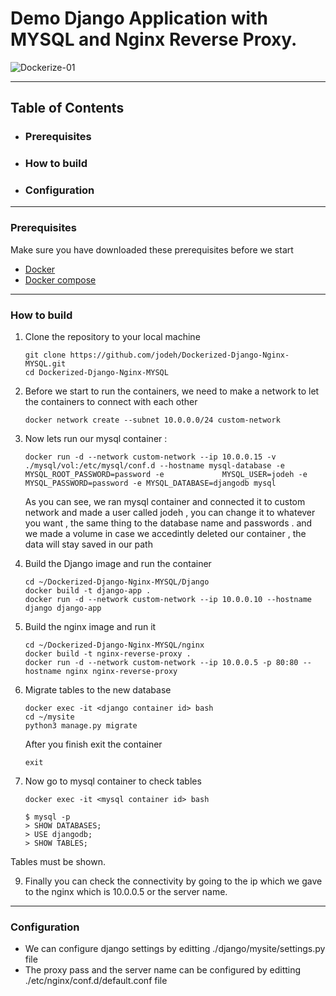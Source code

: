 # Demo Django Application with MYSQL and Nginx Reverse Proxy.

![Dockerize-01](https://github.com/jodeh/Dockerized-Django-Nginx-MYSQL/assets/80529706/028acd0c-95be-4a68-8b1a-9550db43c9ef)

<hr>

## Table of Contents
* ### Prerequisites
* ### How to build
* ### Configuration
<hr>

### Prerequisites
Make sure you have downloaded these prerequisites before we start 
* [Docker](https://docs.docker.com/get-docker/)
* [Docker compose](https://docs.docker.com/compose/install/)
<hr>

### How to build
 
  1. Clone the repository to your local machine

     ```
     git clone https://github.com/jodeh/Dockerized-Django-Nginx-MYSQL.git
     cd Dockerized-Django-Nginx-MYSQL
     ```
  2. Before we start to run the containers, we need to make a network to let the containers to connect with each other

     ```
     docker network create --subnet 10.0.0.0/24 custom-network
     ```
  3. Now lets run our mysql container :

     ```
     docker run -d --network custom-network --ip 10.0.0.15 -v ./mysql/vol:/etc/mysql/conf.d --hostname mysql-database -e MYSQL_ROOT_PASSWORD=password -e             MYSQL_USER=jodeh -e MYSQL_PASSWORD=password -e MYSQL_DATABASE=djangodb mysql
     ```
     As you can see, we ran mysql container and connected it to custom network and made a user called jodeh , you can change it to whatever you want , the same       thing to the database name and passwords .
      and we made a volume in case we accedintly deleted our container , the data will stay saved in our path

  4. Build the Django image and run the container
     ```
     cd ~/Dockerized-Django-Nginx-MYSQL/Django
     docker build -t django-app .
     docker run -d --network custom-network --ip 10.0.0.10 --hostname django django-app
     ```
  5. Build the nginx image and run it
       ```
       cd ~/Dockerized-Django-Nginx-MYSQL/nginx
       docker build -t nginx-reverse-proxy .
       docker run -d --network custom-network --ip 10.0.0.5 -p 80:80 --hostname nginx nginx-reverse-proxy  
        ```
     
  6. Migrate tables to the new database
       ```
       docker exec -it <django container id> bash
       cd ~/mysite
       python3 manage.py migrate
       ```
     After you finish exit the container
      ```
      exit
      ```
  7. Now go to mysql container to check tables
     ```
     docker exec -it <mysql container id> bash
     
     $ mysql -p
     > SHOW DATABASES;
     > USE djangodb;
     > SHOW TABLES;
     ```
   Tables must be shown.
 
  9. Finally you can check the connectivity by going to the ip which we gave to the nginx which is 10.0.0.5 or the server name.

<hr>

### Configuration
  * We can configure django settings by editting ./django/mysite/settings.py file
  * The proxy pass and the server name can be configured by editting ./etc/nginx/conf.d/default.conf file

